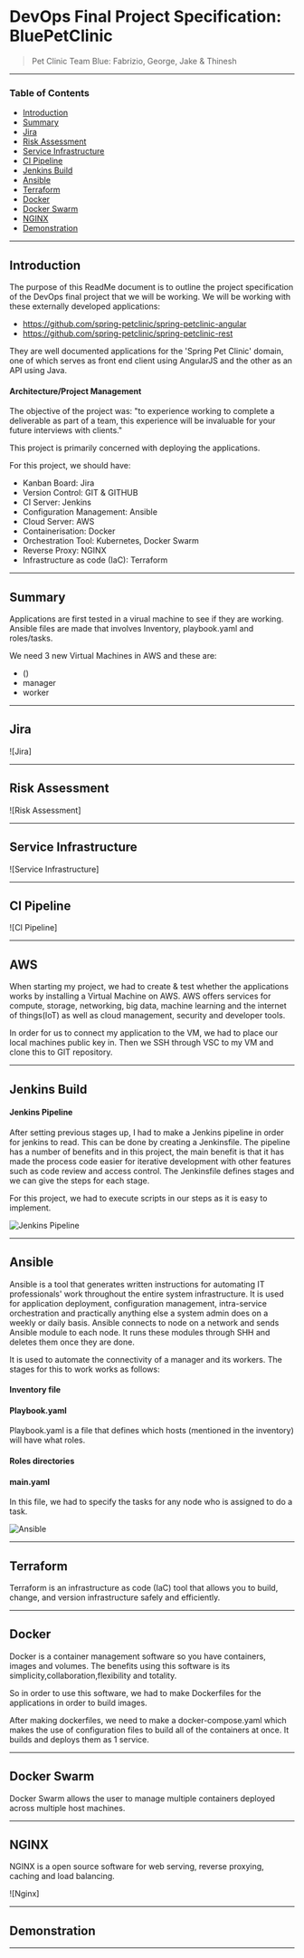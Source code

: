 # DevOps Final Project Specification: BluePetClinic
> Pet Clinic Team Blue: Fabrizio, George, Jake & Thinesh

---

### Table of Contents

- [Introduction](#introduction)
- [Summary](#summary)
- [Jira](#jira)
- [Risk Assessment](#risk-assessment)
- [Service Infrastructure](#service-infrastructure)
- [CI Pipeline](#ci-pipeline)
- [Jenkins Build](#jenkins-build)
- [Ansible](#ansible)
- [Terraform](#terraform)
- [Docker](#docker)
- [Docker Swarm](#docker-swarm)
- [NGINX](#nginx)
- [Demonstration](#demonstration)

---

## Introduction

The purpose of this ReadMe document is to outline the project specification of the DevOps final project that we will be working. We will be working with these externally developed applications:

- https://github.com/spring-petclinic/spring-petclinic-angular
- https://github.com/spring-petclinic/spring-petclinic-rest

They are well documented applications for the 'Spring Pet Clinic' domain, one of which serves as front end client using AngularJS and the other as an API using Java.

#### Architecture/Project Management

The objective of the project was: "to experience working to complete a deliverable as part of a team, this experience will be invaluable for your future interviews with clients."

This project is primarily concerned with deploying the applications.

For this project, we should have:
- Kanban Board: Jira 
- Version Control: GIT & GITHUB
- CI Server: Jenkins
- Configuration Management: Ansible
- Cloud Server: AWS
- Containerisation: Docker
- Orchestration Tool: Kubernetes, Docker Swarm
- Reverse Proxy: NGINX
- Infrastructure as code (IaC): Terraform

---

## Summary

Applications are first tested in a virual machine to see if they are working. Ansible files are made that involves Inventory, playbook.yaml and roles/tasks. 

We need 3 new Virtual Machines in AWS and these are:
- ()
- manager
- worker


---

## Jira

![Jira]

---
## Risk Assessment


![Risk Assessment]

---
## Service Infrastructure

![Service Infrastructure]


---
## CI Pipeline

![CI Pipeline]

---
## AWS
When starting my project, we had to create & test whether the applications works by installing a Virtual Machine on AWS. AWS offers services for compute, storage, networking, big data, machine learning and the internet of things(IoT) as well as cloud management, security and developer tools.

In order for us to connect my application to the VM, we had to place our local machines public key in. Then we SSH through VSC to my VM and clone this to GIT repository. 



---
## Jenkins Build

#### Jenkins Pipeline
After setting previous stages up, I had to make a Jenkins pipeline in order for jenkins to read. This can be done by creating a Jenkinsfile. The pipeline has a number of benefits and in this project, the main benefit is that it has made the process code easier for iterative development with other features such as code review and access control. The Jenkinsfile defines stages and we can give the steps for each stage. 

For this project, we had to execute scripts in our steps as it is easy to implement. 

![Jenkins Pipeline](project-image-url)


---

## Ansible
Ansible is a tool that generates written instructions for automating IT professionals' work throughout the entire system infrastructure. It is used for application deployment, configuration management, intra-service orchestration and practically anything else a system admin does on a weekly or daily basis. Ansible connects to node on a network and sends Ansible module to each node. It runs these modules through SHH and deletes them once they are done.

It is used to automate the connectivity of a manager and its workers. The stages for this to work works as follows:

#### Inventory file


#### Playbook.yaml
Playbook.yaml is a file that defines which hosts (mentioned in the inventory) will have what roles. 

#### Roles directories

#### main.yaml
In this file, we had to specify the tasks for any node who is assigned to do a task. 

![Ansible](project-image-url)


---
## Terraform
Terraform is an infrastructure as code (IaC) tool that allows you to build, change, and version infrastructure safely and efficiently. 

---

## Docker
Docker is a container management software so you have containers, images and volumes. The benefits using this software is its simplicity,collaboration,flexibility and totality.

So in order to use this software, we had to make Dockerfiles for the applications in order to build images. 

After making dockerfiles, we need to make a docker-compose.yaml which makes the use of configuration files to build all of the containers at once. It builds and deploys them as 1 service. 


---
## Docker Swarm
Docker Swarm allows the user to manage multiple containers deployed across multiple host machines.


---
## NGINX
NGINX is a open source software for web serving, reverse proxying, caching and load balancing.



![Nginx]





---
## Demonstration



---



